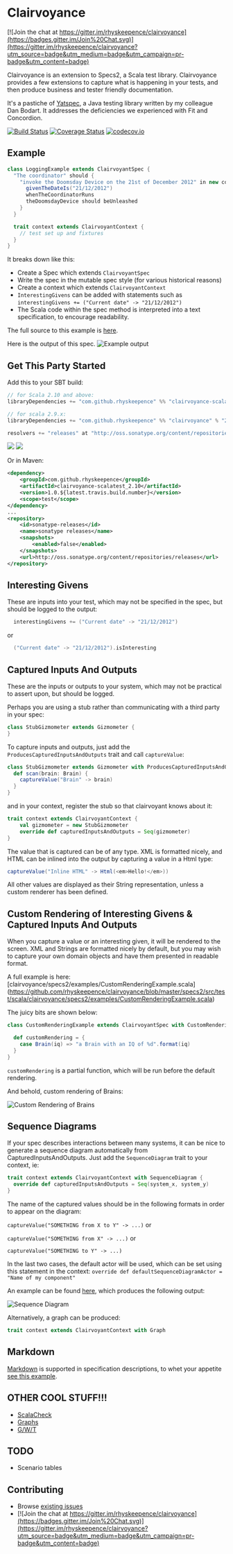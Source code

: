 Clairvoyance
============

[![Join the chat at https://gitter.im/rhyskeepence/clairvoyance](https://badges.gitter.im/Join%20Chat.svg)](https://gitter.im/rhyskeepence/clairvoyance?utm_source=badge&utm_medium=badge&utm_campaign=pr-badge&utm_content=badge)

Clairvoyance is an extension to Specs2, a Scala test library. Clairvoyance provides a few extensions to capture what is
happening in your tests, and then produce business and tester friendly documentation.

It's a pastiche of [Yatspec](http://code.google.com/p/yatspec), a Java testing library written by my colleague Dan
Bodart. It addresses the deficiencies we experienced with Fit and Concordion.

[![Build Status](https://secure.travis-ci.org/rhyskeepence/clairvoyance.svg)](http://travis-ci.org/rhyskeepence/clairvoyance) [![Coverage Status](https://coveralls.io/repos/rhyskeepence/clairvoyance/badge.svg?branch=master&service=github)](https://coveralls.io/github/rhyskeepence/clairvoyance?branch=master) [![codecov.io](https://codecov.io/github/rhyskeepence/clairvoyance/coverage.svg?branch=master)](https://codecov.io/github/rhyskeepence/clairvoyance?branch=master&view=all)

Example
-------

```scala
class LoggingExample extends ClairvoyantSpec {
  "The coordinator" should {
    "invoke the Doomsday Device on the 21st of December 2012" in new context {
      givenTheDateIs("21/12/2012")
      whenTheCoordinatorRuns
      theDoomsdayDevice should beUnleashed
    }
  }

  trait context extends ClairvoyantContext {
    // test set up and fixtures
  }
}
```

It breaks down like this:

* Create a Spec which extends `ClairvoyantSpec`
* Write the spec in the mutable spec style (for various historical reasons)
* Create a context which extends `ClairvoyantContext`
* `InterestingGivens` can be added with statements such as `interestingGivens += ("Current date" -> "21/12/2012")`
* The Scala code within the spec method is interpreted into a text specification, to encourage readability.

The full source to this example is [here](https://github.com/rhyskeepence/clairvoyance/blob/master/specs2/src/test/scala/clairvoyance/specs2/examples/LoggingExample.scala).

Here is the output of this spec.
![Example output](http://github.com/rhyskeepence/clairvoyance/raw/master/doc/example-output.jpg)

Get This Party Started
----------------------

Add this to your SBT build:

```scala
// for Scala 2.10 and above:
libraryDependencies += "com.github.rhyskeepence" %% "clairvoyance-scalatest" % "1.0.<latest travis build number>"

// for scala 2.9.x:
libraryDependencies += "com.github.rhyskeepence" %% "clairvoyance" % "27"

resolvers += "releases" at "http://oss.sonatype.org/content/repositories/releases"
```

[<img src="https://img.shields.io/maven-central/v/com.github.rhyskeepence/clairvoyance-core_2.10*.svg?label=latest%20release%20for%202.10"/>](http://search.maven.org/#search%7Cga%7C1%7Cg%3Acom.github.rhyskeepence%20a%3Aclairvoyance-core_2.10) [<img src="https://img.shields.io/maven-central/v/com.github.rhyskeepence/clairvoyance-core_2.11*.svg?label=latest%20release%20for%202.11"/>](http://search.maven.org/#search%7Cga%7C1%7Cg%3Acom.github.rhyskeepence%20a%3Aclairvoyance-core_2.11)

Or in Maven:

```xml
<dependency>
    <groupId>com.github.rhyskeepence</groupId>
    <artifactId>clairvoyance-scalatest_2.10</artifactId>
    <version>1.0.${latest.travis.build.number}</version>
    <scope>test</scope>
</dependency>
...
<repository>
    <id>sonatype-releases</id>
    <name>sonatype releases</name>
    <snapshots>
        <enabled>false</enabled>
    </snapshots>
    <url>http://oss.sonatype.org/content/repositories/releases</url>
</repository>
```

Interesting Givens
------------------

These are inputs into your test, which may not be specified in the spec, but should be logged to the output:

```scala
  interestingGivens += ("Current date" -> "21/12/2012")
```

or

```scala
  ("Current date" -> "21/12/2012").isInteresting
```


Captured Inputs And Outputs
---------------------------

These are the inputs or outputs to your system, which may not be practical to assert upon, but should be logged.

Perhaps you are using a stub rather than communicating with a third party in your spec:

```scala
class StubGizmometer extends Gizmometer {
}
```

To capture inputs and outputs, just add the `ProducesCapturedInputsAndOutputs` trait and call `captureValue`:

```scala
class StubGizmometer extends Gizmometer with ProducesCapturedInputsAndOutputs {
  def scan(brain: Brain) {
    captureValue("Brain" -> brain)
  }
}
```

and in your context, register the stub so that clairvoyant knows about it:

```scala
trait context extends ClairvoyantContext {
    val gizmometer = new StubGizmometer
    override def capturedInputsAndOutputs = Seq(gizmometer)
}
```

The value that is captured can be of any type. XML is formatted nicely, and HTML can be inlined into the output
by capturing a value in a Html type:

```scala
captureValue("Inline HTML" -> Html(<em>Hello!</em>))
```

All other values are displayed as their String representation, unless a custom renderer has been defined.

Custom Rendering of Interesting Givens & Captured Inputs And Outputs
--------------------------------------------------------------------

When you capture a value or an interesting given, it will be rendered to the screen. XML and Strings are formatted
nicely by default, but you may wish to capture your own domain objects and have them presented in readable format.

A full example is here: [clairvoyance/specs2/examples/CustomRenderingExample.scala]
(https://github.com/rhyskeepence/clairvoyance/blob/master/specs2/src/test/scala/clairvoyance/specs2/examples/CustomRenderingExample.scala)

The juicy bits are shown below:

```scala
class CustomRenderingExample extends ClairvoyantSpec with CustomRendering {

  def customRendering = {
    case Brain(iq) => "a Brain with an IQ of %d".format(iq)
  }
}
```

`customRendering` is a partial function, which will be run before the default rendering.

And behold, custom rendering of Brains:

![Custom Rendering of Brains](http://github.com/rhyskeepence/clairvoyance/raw/master/doc/custom-rendering.jpg)

Sequence Diagrams
-----------------

If your spec describes interactions between many systems, it can be nice to generate a sequence diagram automatically
from CapturedInputsAndOutputs. Just add the `SequenceDiagram` trait to your context, ie:

```scala
trait context extends ClairvoyantContext with SequenceDiagram {
  override def capturedInputsAndOutputs = Seq(system_x, system_y)
}
```

The name of the captured values should be in the following formats in order to appear on the diagram:

`captureValue("SOMETHING from X to Y" -> ...)` or

`captureValue("SOMETHING from X" -> ...)` or

`captureValue("SOMETHING to Y" -> ...)`

In the last two cases, the default actor will be used, which can be set using this statement in the context:
`override def defaultSequenceDiagramActor = "Name of my component"`

An example can be found [here](https://github.com/rhyskeepence/clairvoyance/blob/master/specs2/src/test/scala/clairvoyance/specs2/examples/SequenceDiagramExample.scala),
which produces the following output:

![Sequence Diagram](http://github.com/rhyskeepence/clairvoyance/raw/master/doc/sequence.jpg)

Alternatively, a graph can be produced:

```scala
trait context extends ClairvoyantContext with Graph
```

Markdown
--------

[Markdown](http://en.wikipedia.org/wiki/Markdown) is supported in specification descriptions, to whet your appetite
[see this example](https://github.com/rhyskeepence/clairvoyance/blob/master/specs2/src/test/scala/clairvoyance/specs2/examples/MarkdownExample.scala).

OTHER COOL STUFF!!!
-------------------

* [ScalaCheck](https://github.com/rhyskeepence/clairvoyance/blob/master/specs2/src/test/scala/clairvoyance/specs2/examples/ScalaCheckExample.scala)
* [Graphs](https://github.com/rhyskeepence/clairvoyance/blob/master/specs2/src/test/scala/clairvoyance/specs2/examples/GraphExample.scala)
* [G/W/T](https://github.com/rhyskeepence/clairvoyance/blob/master/specs2/src/test/scala/clairvoyance/specs2/examples/GivenWhenThenExample.scala)

TODO
----

* Scenario tables

Contributing
------------

* Browse [existing issues](https://github.com/rhyskeepence/clairvoyance/issues)
* [![Join the chat at https://gitter.im/rhyskeepence/clairvoyance](https://badges.gitter.im/Join%20Chat.svg)](https://gitter.im/rhyskeepence/clairvoyance?utm_source=badge&utm_medium=badge&utm_campaign=pr-badge&utm_content=badge)

